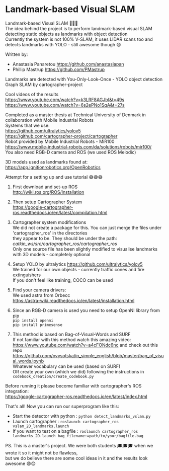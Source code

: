 # Landmark-based Visual SLAM

Landmark-based Visual SLAM 🤖🤖🤖  
The idea behind the project is to perform landmark-based visual SLAM detecting static objects as landmarks with object detection  
Currently the system is not 100% V-SLAM, it uses LIDAR scans too and detects landmarks with YOLO - still awesome though 😄  

Written by: 
  * Anastasia Panaretou https://github.com/anastasiapan
  * Phillip Mastrup https://github.com/PMastrup

Landmarks are detected with You-Only-Look-Once - YOLO object detection  
Graph SLAM by cartographer-project  

Cool videos of the results  
https://www.youtube.com/watch?v=k3LRF8AGJbI&t=49s  
https://www.youtube.com/watch?v=6s2ePNo1SqA&t=27s  

Completed as a master thesis at Technical University of Denmark in collaboration with Mobile Industrial Robots  
Systems that we use:  
https://github.com/ultralytics/yolov5  
https://github.com/cartographer-project/cartographer  
Robot provided by Mobile Industrial Robots - MiR100  
https://www.mobile-industrial-robots.com/da/solutions/robots/mir100/  
You also need RGB-D camera and ROS (we used ROS Melodic)  

3D models used as landmarks found at:  
https://app.ignitionrobotics.org/OpenRobotics  

Attempt for a setting up and use tutorial 😅😅😅

1. First download and set-up ROS  
   http://wiki.ros.org/ROS/Installation  

2. Then setup Cartographer System  
   https://google-cartographer-ros.readthedocs.io/en/latest/compilation.html  

3. Cartographer system modifications  
   We did not create a package for this. You can just merge the files under 'cartographer_ros' in the directories  
   they appear to be. They should be under the path: *catkin_ws/src/cartographer_ros/cartographer_ros*  
   Only one source file has been slightly modified to visualise landmarks with 3D models - completely optional  

3. Setup YOLO by ultralytics https://github.com/ultralytics/yolov5  
   We trained for our own objects - currently traffic cones and fire extinguishers  
   If you don't feel like training, COCO can be used  
   
4. Find your camera drivers:  
   We used astra from Orbecc  
   https://astra-wiki.readthedocs.io/en/latest/installation.html  

5. Since an RGB-D camera is used you need to setup OpenNI library from pip     
   `pip install openni`  
   `pip install primesense`  
   
6. This method is based on Bag-of-Visual-Words and SURF  
   If not familiar with this method watch this amazing video:  
   https://www.youtube.com/watch?v=a4cFONdc6nc 
   and check out this repo  
   https://github.com/ovysotska/in_simple_english/blob/master/bag_of_visual_words.ipynb  
   Whatever vocabulary can be used (based on SURF)  
   OR create your own (which we did) following the instructions in `codebook_creation/create_codebook.py`  

Before running it please become familiar with cartographer's ROS integration:  
https://google-cartographer-ros.readthedocs.io/en/latest/index.html 

That's all! Now you can run our superprogram like this:

* Start the detector with python : `python detect_landmarks_vslam.py`  
* Launch cartographer : `roslaunch cartographer_ros vslam_2D_landmarks.launch`  
* If you want to test on a bagfile : `roslaunch cartographer_ros landmarks_2D.launch bag_filename:=path/to/your/bagfile.bag`  

PS. This is a master's project. We were both students 🎓🎓🎓 when we wrote it so it might not be flawless,  
but we do believe there are some cool ideas in it and the results look awesome 😄😊
